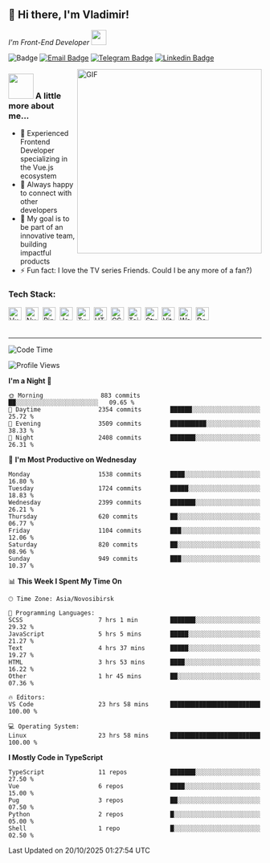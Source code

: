 ## 🦄 Hi there, I'm Vladimir!

<p><em>I'm Front-End Developer <img src="https://i.giphy.com/WUlplcMpOCEmTGBtBW.webp" width="30"></em>
</p>

![Badge](https://hitscounter.dev/api/hit?url=https%3A%2F%2Fgithub.com%2Fvofronte&label=гости&icon=github&color=%23E7E7E7)
[![Email Badge](https://cdn.jsdelivr.net/gh/vofronte/icons@latest/mail_badge.svg)](mailto:Hi@BetterCallSergeev.pro)
[![Telegram Badge](https://cdn.jsdelivr.net/gh/vofronte/icons@latest/tg_badge.svg)](https://t.me/vofronte) [![Linkedin
Badge](https://cdn.jsdelivr.net/gh/vofronte/icons@latest/linkedin_badge.svg)](https://www.linkedin.com/in/vofronte/)


<img align="right" alt="GIF" width="367" src="https://i.giphy.com/L8K62iTDkzGX6.webp" />

### <img src="https://i.giphy.com/VgCDAzcKvsR6OM0uWg.webp" width="50"> A little more about me...

- 🔭 Experienced Frontend Developer specializing in the Vue.js ecosystem
- 👯 Always happy to connect with other developers
- 🥅 My goal is to be part of an innovative team, building impactful products
- ⚡ Fun fact: I love the TV series Friends. Could I be any more of a fan?)

### Tech Stack:

<div class="tools-container">
	<img title="Vue.js" alt="Vue.js" width="26px" src="https://cdn.jsdelivr.net/gh/vofronte/icons@latest/vue.svg" style="vertical-align: middle; margin-right: 4px; margin-bottom: 4px;"/>
	<img title="Nuxt.js" alt="Nuxt.js" width="26px" src="https://cdn.jsdelivr.net/gh/vofronte/icons@latest/nuxt.png" style="vertical-align: middle; margin-right: 4px; margin-bottom: 4px;"/>
	<img title="Pinia" alt="Pinia" width="26px" src="https://cdn.jsdelivr.net/gh/vofronte/icons@latest/pinia.svg" style="vertical-align: middle; margin-right: 4px; margin-bottom: 4px;"/>
	<img title="JavaScript" alt="JavaScript" width="26px" src="https://cdn.jsdelivr.net/gh/vofronte/icons@latest/js.svg" style="vertical-align: middle; margin-right: 4px; margin-bottom: 4px;"/>
	<img title="TypeScript" alt="TypeScript" width="26px" src="https://cdn.jsdelivr.net/gh/vofronte/icons@latest/ts.svg" style="vertical-align: middle; margin-right: 4px; margin-bottom: 4px;"/>
	<img title="HTML" alt="HTML" width="26px" src="https://cdn.jsdelivr.net/gh/vofronte/icons@latest/html.svg" style="vertical-align: middle; margin-right: 4px; margin-bottom: 4px;"/>
	<img title="CSS" alt="CSS" width="26px" src="https://cdn.jsdelivr.net/gh/vofronte/icons@latest/css.svg" style="vertical-align: middle; margin-right: 4px; margin-bottom: 4px;"/>
	<img title="Tailwind" alt="Tailwind" width="26px" src="https://cdn.jsdelivr.net/gh/vofronte/icons@latest/tailwind.svg" style="vertical-align: middle; margin-right: 4px; margin-bottom: 4px;"/>
	<img title="Stylus" alt="Stylus" width="26px" src="https://cdn.jsdelivr.net/gh/vofronte/icons@latest/stylus.svg" style="vertical-align: middle; margin-right: 4px; margin-bottom: 4px;"/>
	<img title="Vite" alt="Vite" width="26px" src="https://cdn.jsdelivr.net/gh/vofronte/icons@latest/vite.svg" style="vertical-align: middle; margin-right: 4px; margin-bottom: 4px;"/>
	<img title="Webpack" alt="Webpack" width="26px" src="https://cdn.jsdelivr.net/gh/vofronte/icons@latest/webpack.svg" style="vertical-align: middle; margin-right: 4px; margin-bottom: 4px;"/>
	<img title="Docker" alt="Docker" width="26px" src="https://cdn.jsdelivr.net/gh/vofronte/icons@latest/docker.svg" style="vertical-align: middle; margin-right: 4px; margin-bottom: 4px;"/>
</div>
<br />

---
<!--START_SECTION:waka-->
![Code Time](http://img.shields.io/badge/Code%20Time-7%2C588%20hrs%2035%20mins-blue)

![Profile Views](http://img.shields.io/badge/Profile%20Views-2-blue)

**I'm a Night 🦉** 

```text
🌞 Morning                883 commits         ██░░░░░░░░░░░░░░░░░░░░░░░   09.65 % 
🌆 Daytime                2354 commits        ██████░░░░░░░░░░░░░░░░░░░   25.72 % 
🌃 Evening                3509 commits        ██████████░░░░░░░░░░░░░░░   38.33 % 
🌙 Night                  2408 commits        ███████░░░░░░░░░░░░░░░░░░   26.31 % 
```
📅 **I'm Most Productive on Wednesday** 

```text
Monday                   1538 commits        ████░░░░░░░░░░░░░░░░░░░░░   16.80 % 
Tuesday                  1724 commits        █████░░░░░░░░░░░░░░░░░░░░   18.83 % 
Wednesday                2399 commits        ███████░░░░░░░░░░░░░░░░░░   26.21 % 
Thursday                 620 commits         ██░░░░░░░░░░░░░░░░░░░░░░░   06.77 % 
Friday                   1104 commits        ███░░░░░░░░░░░░░░░░░░░░░░   12.06 % 
Saturday                 820 commits         ██░░░░░░░░░░░░░░░░░░░░░░░   08.96 % 
Sunday                   949 commits         ███░░░░░░░░░░░░░░░░░░░░░░   10.37 % 
```


📊 **This Week I Spent My Time On** 

```text
🕑︎ Time Zone: Asia/Novosibirsk

💬 Programming Languages: 
SCSS                     7 hrs 1 min         ███████░░░░░░░░░░░░░░░░░░   29.32 % 
JavaScript               5 hrs 5 mins        █████░░░░░░░░░░░░░░░░░░░░   21.27 % 
Text                     4 hrs 37 mins       █████░░░░░░░░░░░░░░░░░░░░   19.27 % 
HTML                     3 hrs 53 mins       ████░░░░░░░░░░░░░░░░░░░░░   16.22 % 
Other                    1 hr 45 mins        ██░░░░░░░░░░░░░░░░░░░░░░░   07.36 % 

🔥 Editors: 
VS Code                  23 hrs 58 mins      █████████████████████████   100.00 % 

💻 Operating System: 
Linux                    23 hrs 58 mins      █████████████████████████   100.00 % 
```

**I Mostly Code in TypeScript** 

```text
TypeScript               11 repos            ███████░░░░░░░░░░░░░░░░░░   27.50 % 
Vue                      6 repos             ████░░░░░░░░░░░░░░░░░░░░░   15.00 % 
Pug                      3 repos             ██░░░░░░░░░░░░░░░░░░░░░░░   07.50 % 
Python                   2 repos             █░░░░░░░░░░░░░░░░░░░░░░░░   05.00 % 
Shell                    1 repo              █░░░░░░░░░░░░░░░░░░░░░░░░   02.50 % 
```




 Last Updated on 20/10/2025 01:27:54 UTC
<!--END_SECTION:waka-->
